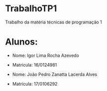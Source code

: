 # TrabalhoTP1
Trabalho da matéria técnicas de programação 1

# Alunos:

- Nome: Igor Lima Rocha Azevedo
- Matrícula: 16/0124981

- Nome: João Pedro Zanatta Lacerda Alves
- Matrícula: 17/0106292
